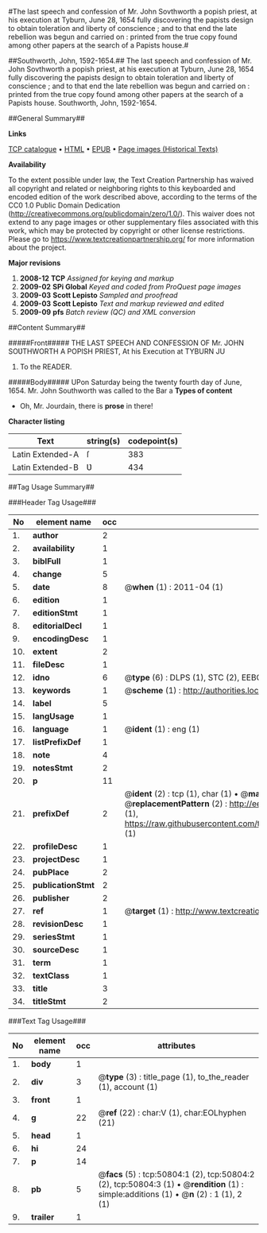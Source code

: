 #The last speech and confession of Mr. John Sovthworth a popish priest, at his execution at Tyburn, June 28, 1654 fully discovering the papists design to obtain toleration and liberty of conscience ; and to that end the late rebellion was begun and carried on : printed from the true copy found among other papers at the search of a Papists house.#

##Southworth, John, 1592-1654.##
The last speech and confession of Mr. John Sovthworth a popish priest, at his execution at Tyburn, June 28, 1654 fully discovering the papists design to obtain toleration and liberty of conscience ; and to that end the late rebellion was begun and carried on : printed from the true copy found among other papers at the search of a Papists house.
Southworth, John, 1592-1654.

##General Summary##

**Links**

[TCP catalogue](http://www.ota.ox.ac.uk/tcp/)  • 
[HTML](http://tei.it.ox.ac.uk/tcp/Texts-HTML/free/A60/A60977.html)  • 
[EPUB](http://tei.it.ox.ac.uk/tcp/Texts-EPUB/free/A60/A60977.epub) • 
[Page images (Historical Texts)](https://historicaltexts.jisc.ac.uk/eebo-11910582e)

**Availability**

To the extent possible under law, the Text Creation Partnership has waived all copyright and related or neighboring rights to this keyboarded and encoded edition of the work described above, according to the terms of the CC0 1.0 Public Domain Dedication (http://creativecommons.org/publicdomain/zero/1.0/). This waiver does not extend to any page images or other supplementary files associated with this work, which may be protected by copyright or other license restrictions. Please go to https://www.textcreationpartnership.org/ for more information about the project.

**Major revisions**

1. __2008-12__ __TCP__ *Assigned for keying and markup*
1. __2009-02__ __SPi Global__ *Keyed and coded from ProQuest page images*
1. __2009-03__ __Scott Lepisto__ *Sampled and proofread*
1. __2009-03__ __Scott Lepisto__ *Text and markup reviewed and edited*
1. __2009-09__ __pfs__ *Batch review (QC) and XML conversion*

##Content Summary##

#####Front#####
THE LAST SPEECH AND CONFESSION OF Mr. JOHN SOƲTHWORTH A POPISH PRIEST, At his Execution at TYBURN JU
1. To the READER.

#####Body#####
UPon Saturday being the twenty fourth day of June, 1654. Mr. John Southworth was called to the Bar a
**Types of content**

  * Oh, Mr. Jourdain, there is **prose** in there!

**Character listing**


|Text|string(s)|codepoint(s)|
|---|---|---|
|Latin Extended-A|ſ|383|
|Latin Extended-B|Ʋ|434|

##Tag Usage Summary##

###Header Tag Usage###

|No|element name|occ|attributes|
|---|---|---|---|
|1.|__author__|2||
|2.|__availability__|1||
|3.|__biblFull__|1||
|4.|__change__|5||
|5.|__date__|8| @__when__ (1) : 2011-04 (1)|
|6.|__edition__|1||
|7.|__editionStmt__|1||
|8.|__editorialDecl__|1||
|9.|__encodingDesc__|1||
|10.|__extent__|2||
|11.|__fileDesc__|1||
|12.|__idno__|6| @__type__ (6) : DLPS (1), STC (2), EEBO-CITATION (1), OCLC (1), VID (1)|
|13.|__keywords__|1| @__scheme__ (1) : http://authorities.loc.gov/ (1)|
|14.|__label__|5||
|15.|__langUsage__|1||
|16.|__language__|1| @__ident__ (1) : eng (1)|
|17.|__listPrefixDef__|1||
|18.|__note__|4||
|19.|__notesStmt__|2||
|20.|__p__|11||
|21.|__prefixDef__|2| @__ident__ (2) : tcp (1), char (1)  •  @__matchPattern__ (2) : ([0-9\-]+):([0-9IVX]+) (1), (.+) (1)  •  @__replacementPattern__ (2) : http://eebo.chadwyck.com/downloadtiff?vid=$1&page=$2 (1), https://raw.githubusercontent.com/textcreationpartnership/Texts/master/tcpchars.xml#$1 (1)|
|22.|__profileDesc__|1||
|23.|__projectDesc__|1||
|24.|__pubPlace__|2||
|25.|__publicationStmt__|2||
|26.|__publisher__|2||
|27.|__ref__|1| @__target__ (1) : http://www.textcreationpartnership.org/docs/. (1)|
|28.|__revisionDesc__|1||
|29.|__seriesStmt__|1||
|30.|__sourceDesc__|1||
|31.|__term__|1||
|32.|__textClass__|1||
|33.|__title__|3||
|34.|__titleStmt__|2||


###Text Tag Usage###

|No|element name|occ|attributes|
|---|---|---|---|
|1.|__body__|1||
|2.|__div__|3| @__type__ (3) : title_page (1), to_the_reader (1), account (1)|
|3.|__front__|1||
|4.|__g__|22| @__ref__ (22) : char:V (1), char:EOLhyphen (21)|
|5.|__head__|1||
|6.|__hi__|24||
|7.|__p__|14||
|8.|__pb__|5| @__facs__ (5) : tcp:50804:1 (2), tcp:50804:2 (2), tcp:50804:3 (1)  •  @__rendition__ (1) : simple:additions (1)  •  @__n__ (2) : 1 (1), 2 (1)|
|9.|__trailer__|1||
